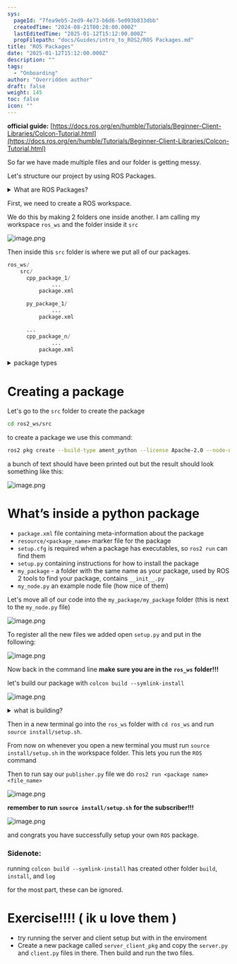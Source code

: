 ```yaml
---
sys:
  pageId: "7fea9eb5-2ed9-4e73-b6d6-5e093b833dbb"
  createdTime: "2024-08-21T00:28:00.000Z"
  lastEditedTime: "2025-01-12T15:12:00.000Z"
  propFilepath: "docs/Guides/intro_to_ROS2/ROS Packages.md"
title: "ROS Packages"
date: "2025-01-12T15:12:00.000Z"
description: ""
tags:
  - "Onboarding"
author: "Overridden author"
draft: false
weight: 145
toc: false
icon: ""
---
```


**official guide:** [https://docs.ros.org/en/humble/Tutorials/Beginner-Client-Libraries/Colcon-Tutorial.html](https://docs.ros.org/en/humble/Tutorials/Beginner-Client-Libraries/Colcon-Tutorial.html)

So far we have made multiple files and our folder is getting messy.

Let's structure our project by using ROS Packages.

<details>

<summary>What are ROS Packages?</summary>

ROS Packages are, as the name implies, packages of code that are highly sharable between ROS developers.

They consist of a folder, `package.xml` file, and source code

```python
      cpp_package_1/
		      ... imagine much code files here ..
          package.xml
```

</details>

First, we need to create a ROS workspace.

We do this by making 2 folders one inside another. I am calling my workspace `ros_ws` and the folder inside it `src`

![image.png](https://prod-files-secure.s3.us-west-2.amazonaws.com/d518164a-d88e-44d1-a4ee-3adb3bd8bce0/70706947-fd18-4537-a67b-e12946812d31/image.png?X-Amz-Algorithm=AWS4-HMAC-SHA256&X-Amz-Content-Sha256=UNSIGNED-PAYLOAD&X-Amz-Credential=ASIAZI2LB4662L7N6BP6%2F20250407%2Fus-west-2%2Fs3%2Faws4_request&X-Amz-Date=20250407T070928Z&X-Amz-Expires=3600&X-Amz-Security-Token=IQoJb3JpZ2luX2VjEN%2F%2F%2F%2F%2F%2F%2F%2F%2F%2F%2FwEaCXVzLXdlc3QtMiJHMEUCIQDdFIG1kUATnVUiFXNyROVyLCTtV4cuxuPFvngNb0J47AIgdWauy8SnQhIqjX0wIUSvyK2gflCr%2BNyKm9a%2FnHPiVcAq%2FwMIWBAAGgw2Mzc0MjMxODM4MDUiDFUvBzPsZNVsDQTGtSrcAzzVrQjdOqrEAmUcyfBGDl0U6npZZojoVL8TLQOvzwJOM6FClUPHbwYhLybTXfznEuTNF0MPDyNAKGGqPiRNc9AnI2TI5QhuIMUgVX%2BPZDQraWGDVdXx83C7%2FKpCj4WhgDyYEjfk4YaoQva02oDFj3Ws7WJoCQk5sCqyyz3gHvzUmZy%2BXCuhiKjMHZrTyfW9q%2BRFnUnp7T%2FyVlJi2kBtImooKELo%2FmMXdRFztnW8IXIB06oKzocBcz2yYAC%2F7CpsvHbjF2BYFqL%2FAH9Zqg5Utb%2BOiioaetwhqyp4E3uxZIxCm%2BiI1u%2FEshpaZOzkRQk1Izzu%2BTzydeZs%2BRkPN2oVTEIeIqpPwA%2BiXlPCa3%2BODIvzOj1MgUt%2BeeZfgtQYGQQ%2FxmbVaQlfe0fsckS%2BcGTQY%2FqEESs%2BjYRV0XF8D8lPXEACtJ3C%2BLL4XuTHaSUYH1sf8NKFpA9Mnc8egsFZCvU5glyyhsA9aizdaf5%2BONh24aickd1u64qa%2FRB%2FInzUAokXuoa6KDgmp56uKFvDw3WwHGJ1w6%2FjKEzkRpIlKoVIZqCzIuO%2Bi%2Brv%2B44U%2Box7aHnPB1BdFUa%2BQjxC9oM%2BaLeON9ElmVdXQI1Kh2KY%2B02vaSgn8VSmET3NZzKGTC0GMO7rzb8GOqUBDWExp%2FRt%2Fe6rSywxivOg4BXQv%2B2sTe8VyM1tVRh3e9uaDZBxaFmA3v2OlOauUi%2FTDXyjKZOZBc9QfoUfYEK2%2F%2FMKEZNumEivEDY8ajT6tDVw6n%2FtBmTOJDx%2BM6%2FNpDSStYl33zDUD0sHWcXIpvMEROJxjIqtDdbPuAEqUxjs3xU9motxzx6jiXybVxGkj6ZNhSUEI4g4V4VdY2sPliEwN1XIDD7R&X-Amz-Signature=4a5d0eb3792a750a4247fcfc7b7afc4dbae5af332dae52ce408a20b288df24dc&X-Amz-SignedHeaders=host&x-id=GetObject)

Then inside this `src` folder is where we put all of our packages.

```python
ros_ws/
    src/
      cpp_package_1/
		      ...
          package.xml

      py_package_1/
		      ...
          package.xml

      ...
      cpp_package_n/
		      ...
          package.xml

```

<details>

<summary>package types</summary>

packages can be either `C++` or python.

the intern file structure is different for each but for this guide we will stick to creating python packages

</details>

# Creating a package

Let's go to the `src` folder to create the package

```bash
cd ros2_ws/src
```

to create a package we use this command:

```bash
ros2 pkg create --build-type ament_python --license Apache-2.0 --node-name my_node my_package
```

a bunch of text should have been printed out but the result should look something like this:

![image.png](https://prod-files-secure.s3.us-west-2.amazonaws.com/d518164a-d88e-44d1-a4ee-3adb3bd8bce0/e6cf1e3f-8512-4a3e-b131-079f800bf3e8/image.png?X-Amz-Algorithm=AWS4-HMAC-SHA256&X-Amz-Content-Sha256=UNSIGNED-PAYLOAD&X-Amz-Credential=ASIAZI2LB4662L7N6BP6%2F20250407%2Fus-west-2%2Fs3%2Faws4_request&X-Amz-Date=20250407T070928Z&X-Amz-Expires=3600&X-Amz-Security-Token=IQoJb3JpZ2luX2VjEN%2F%2F%2F%2F%2F%2F%2F%2F%2F%2F%2FwEaCXVzLXdlc3QtMiJHMEUCIQDdFIG1kUATnVUiFXNyROVyLCTtV4cuxuPFvngNb0J47AIgdWauy8SnQhIqjX0wIUSvyK2gflCr%2BNyKm9a%2FnHPiVcAq%2FwMIWBAAGgw2Mzc0MjMxODM4MDUiDFUvBzPsZNVsDQTGtSrcAzzVrQjdOqrEAmUcyfBGDl0U6npZZojoVL8TLQOvzwJOM6FClUPHbwYhLybTXfznEuTNF0MPDyNAKGGqPiRNc9AnI2TI5QhuIMUgVX%2BPZDQraWGDVdXx83C7%2FKpCj4WhgDyYEjfk4YaoQva02oDFj3Ws7WJoCQk5sCqyyz3gHvzUmZy%2BXCuhiKjMHZrTyfW9q%2BRFnUnp7T%2FyVlJi2kBtImooKELo%2FmMXdRFztnW8IXIB06oKzocBcz2yYAC%2F7CpsvHbjF2BYFqL%2FAH9Zqg5Utb%2BOiioaetwhqyp4E3uxZIxCm%2BiI1u%2FEshpaZOzkRQk1Izzu%2BTzydeZs%2BRkPN2oVTEIeIqpPwA%2BiXlPCa3%2BODIvzOj1MgUt%2BeeZfgtQYGQQ%2FxmbVaQlfe0fsckS%2BcGTQY%2FqEESs%2BjYRV0XF8D8lPXEACtJ3C%2BLL4XuTHaSUYH1sf8NKFpA9Mnc8egsFZCvU5glyyhsA9aizdaf5%2BONh24aickd1u64qa%2FRB%2FInzUAokXuoa6KDgmp56uKFvDw3WwHGJ1w6%2FjKEzkRpIlKoVIZqCzIuO%2Bi%2Brv%2B44U%2Box7aHnPB1BdFUa%2BQjxC9oM%2BaLeON9ElmVdXQI1Kh2KY%2B02vaSgn8VSmET3NZzKGTC0GMO7rzb8GOqUBDWExp%2FRt%2Fe6rSywxivOg4BXQv%2B2sTe8VyM1tVRh3e9uaDZBxaFmA3v2OlOauUi%2FTDXyjKZOZBc9QfoUfYEK2%2F%2FMKEZNumEivEDY8ajT6tDVw6n%2FtBmTOJDx%2BM6%2FNpDSStYl33zDUD0sHWcXIpvMEROJxjIqtDdbPuAEqUxjs3xU9motxzx6jiXybVxGkj6ZNhSUEI4g4V4VdY2sPliEwN1XIDD7R&X-Amz-Signature=e89c4360f7501ca6c739e0f82c1ee27e4a517b933523b7e33aa68ab2a4bd46e5&X-Amz-SignedHeaders=host&x-id=GetObject)

# What’s inside a python package

- `package.xml` file containing meta-information about the package
- `resource/<package_name>` marker file for the package
- `setup.cfg` is required when a package has executables, so `ros2 run` can find them
- `setup.py` containing instructions for how to install the package
- `my_package` - a folder with the same name as your package, used by ROS 2 tools to find your package, contains `__init__.py`
- `my_node.py` an example node file (how nice of them)

Let's move all of our code into the `my_package/my_package` folder (this is next to the `my_node.py` file)

![image.png](https://prod-files-secure.s3.us-west-2.amazonaws.com/d518164a-d88e-44d1-a4ee-3adb3bd8bce0/9ce58f11-0da9-4d3e-b86d-506a9685d378/image.png?X-Amz-Algorithm=AWS4-HMAC-SHA256&X-Amz-Content-Sha256=UNSIGNED-PAYLOAD&X-Amz-Credential=ASIAZI2LB4662L7N6BP6%2F20250407%2Fus-west-2%2Fs3%2Faws4_request&X-Amz-Date=20250407T070928Z&X-Amz-Expires=3600&X-Amz-Security-Token=IQoJb3JpZ2luX2VjEN%2F%2F%2F%2F%2F%2F%2F%2F%2F%2F%2FwEaCXVzLXdlc3QtMiJHMEUCIQDdFIG1kUATnVUiFXNyROVyLCTtV4cuxuPFvngNb0J47AIgdWauy8SnQhIqjX0wIUSvyK2gflCr%2BNyKm9a%2FnHPiVcAq%2FwMIWBAAGgw2Mzc0MjMxODM4MDUiDFUvBzPsZNVsDQTGtSrcAzzVrQjdOqrEAmUcyfBGDl0U6npZZojoVL8TLQOvzwJOM6FClUPHbwYhLybTXfznEuTNF0MPDyNAKGGqPiRNc9AnI2TI5QhuIMUgVX%2BPZDQraWGDVdXx83C7%2FKpCj4WhgDyYEjfk4YaoQva02oDFj3Ws7WJoCQk5sCqyyz3gHvzUmZy%2BXCuhiKjMHZrTyfW9q%2BRFnUnp7T%2FyVlJi2kBtImooKELo%2FmMXdRFztnW8IXIB06oKzocBcz2yYAC%2F7CpsvHbjF2BYFqL%2FAH9Zqg5Utb%2BOiioaetwhqyp4E3uxZIxCm%2BiI1u%2FEshpaZOzkRQk1Izzu%2BTzydeZs%2BRkPN2oVTEIeIqpPwA%2BiXlPCa3%2BODIvzOj1MgUt%2BeeZfgtQYGQQ%2FxmbVaQlfe0fsckS%2BcGTQY%2FqEESs%2BjYRV0XF8D8lPXEACtJ3C%2BLL4XuTHaSUYH1sf8NKFpA9Mnc8egsFZCvU5glyyhsA9aizdaf5%2BONh24aickd1u64qa%2FRB%2FInzUAokXuoa6KDgmp56uKFvDw3WwHGJ1w6%2FjKEzkRpIlKoVIZqCzIuO%2Bi%2Brv%2B44U%2Box7aHnPB1BdFUa%2BQjxC9oM%2BaLeON9ElmVdXQI1Kh2KY%2B02vaSgn8VSmET3NZzKGTC0GMO7rzb8GOqUBDWExp%2FRt%2Fe6rSywxivOg4BXQv%2B2sTe8VyM1tVRh3e9uaDZBxaFmA3v2OlOauUi%2FTDXyjKZOZBc9QfoUfYEK2%2F%2FMKEZNumEivEDY8ajT6tDVw6n%2FtBmTOJDx%2BM6%2FNpDSStYl33zDUD0sHWcXIpvMEROJxjIqtDdbPuAEqUxjs3xU9motxzx6jiXybVxGkj6ZNhSUEI4g4V4VdY2sPliEwN1XIDD7R&X-Amz-Signature=bba76749ce9e18bab21ea9c79e6fe1aee546a207ade2b5ba59dc8a762cb089ef&X-Amz-SignedHeaders=host&x-id=GetObject)

To register all the new files we added open `setup.py` and put in the following:

![image.png](https://prod-files-secure.s3.us-west-2.amazonaws.com/d518164a-d88e-44d1-a4ee-3adb3bd8bce0/1cd7c262-4cae-4496-9d75-c178537d24a2/image.png?X-Amz-Algorithm=AWS4-HMAC-SHA256&X-Amz-Content-Sha256=UNSIGNED-PAYLOAD&X-Amz-Credential=ASIAZI2LB4662L7N6BP6%2F20250407%2Fus-west-2%2Fs3%2Faws4_request&X-Amz-Date=20250407T070928Z&X-Amz-Expires=3600&X-Amz-Security-Token=IQoJb3JpZ2luX2VjEN%2F%2F%2F%2F%2F%2F%2F%2F%2F%2F%2FwEaCXVzLXdlc3QtMiJHMEUCIQDdFIG1kUATnVUiFXNyROVyLCTtV4cuxuPFvngNb0J47AIgdWauy8SnQhIqjX0wIUSvyK2gflCr%2BNyKm9a%2FnHPiVcAq%2FwMIWBAAGgw2Mzc0MjMxODM4MDUiDFUvBzPsZNVsDQTGtSrcAzzVrQjdOqrEAmUcyfBGDl0U6npZZojoVL8TLQOvzwJOM6FClUPHbwYhLybTXfznEuTNF0MPDyNAKGGqPiRNc9AnI2TI5QhuIMUgVX%2BPZDQraWGDVdXx83C7%2FKpCj4WhgDyYEjfk4YaoQva02oDFj3Ws7WJoCQk5sCqyyz3gHvzUmZy%2BXCuhiKjMHZrTyfW9q%2BRFnUnp7T%2FyVlJi2kBtImooKELo%2FmMXdRFztnW8IXIB06oKzocBcz2yYAC%2F7CpsvHbjF2BYFqL%2FAH9Zqg5Utb%2BOiioaetwhqyp4E3uxZIxCm%2BiI1u%2FEshpaZOzkRQk1Izzu%2BTzydeZs%2BRkPN2oVTEIeIqpPwA%2BiXlPCa3%2BODIvzOj1MgUt%2BeeZfgtQYGQQ%2FxmbVaQlfe0fsckS%2BcGTQY%2FqEESs%2BjYRV0XF8D8lPXEACtJ3C%2BLL4XuTHaSUYH1sf8NKFpA9Mnc8egsFZCvU5glyyhsA9aizdaf5%2BONh24aickd1u64qa%2FRB%2FInzUAokXuoa6KDgmp56uKFvDw3WwHGJ1w6%2FjKEzkRpIlKoVIZqCzIuO%2Bi%2Brv%2B44U%2Box7aHnPB1BdFUa%2BQjxC9oM%2BaLeON9ElmVdXQI1Kh2KY%2B02vaSgn8VSmET3NZzKGTC0GMO7rzb8GOqUBDWExp%2FRt%2Fe6rSywxivOg4BXQv%2B2sTe8VyM1tVRh3e9uaDZBxaFmA3v2OlOauUi%2FTDXyjKZOZBc9QfoUfYEK2%2F%2FMKEZNumEivEDY8ajT6tDVw6n%2FtBmTOJDx%2BM6%2FNpDSStYl33zDUD0sHWcXIpvMEROJxjIqtDdbPuAEqUxjs3xU9motxzx6jiXybVxGkj6ZNhSUEI4g4V4VdY2sPliEwN1XIDD7R&X-Amz-Signature=bd55c12b47075a54d2ce098f3f0f7f8da2999b8eb10af7adb4ac19354315792d&X-Amz-SignedHeaders=host&x-id=GetObject)

Now back in the command line **make sure you are in the** **`ros_ws`** **folder!!!**

let's build our package with `colcon build --symlink-install`

![image.png](https://prod-files-secure.s3.us-west-2.amazonaws.com/d518164a-d88e-44d1-a4ee-3adb3bd8bce0/2f2a0d27-b173-48fd-b189-5f5c0ce65619/image.png?X-Amz-Algorithm=AWS4-HMAC-SHA256&X-Amz-Content-Sha256=UNSIGNED-PAYLOAD&X-Amz-Credential=ASIAZI2LB4662L7N6BP6%2F20250407%2Fus-west-2%2Fs3%2Faws4_request&X-Amz-Date=20250407T070928Z&X-Amz-Expires=3600&X-Amz-Security-Token=IQoJb3JpZ2luX2VjEN%2F%2F%2F%2F%2F%2F%2F%2F%2F%2F%2FwEaCXVzLXdlc3QtMiJHMEUCIQDdFIG1kUATnVUiFXNyROVyLCTtV4cuxuPFvngNb0J47AIgdWauy8SnQhIqjX0wIUSvyK2gflCr%2BNyKm9a%2FnHPiVcAq%2FwMIWBAAGgw2Mzc0MjMxODM4MDUiDFUvBzPsZNVsDQTGtSrcAzzVrQjdOqrEAmUcyfBGDl0U6npZZojoVL8TLQOvzwJOM6FClUPHbwYhLybTXfznEuTNF0MPDyNAKGGqPiRNc9AnI2TI5QhuIMUgVX%2BPZDQraWGDVdXx83C7%2FKpCj4WhgDyYEjfk4YaoQva02oDFj3Ws7WJoCQk5sCqyyz3gHvzUmZy%2BXCuhiKjMHZrTyfW9q%2BRFnUnp7T%2FyVlJi2kBtImooKELo%2FmMXdRFztnW8IXIB06oKzocBcz2yYAC%2F7CpsvHbjF2BYFqL%2FAH9Zqg5Utb%2BOiioaetwhqyp4E3uxZIxCm%2BiI1u%2FEshpaZOzkRQk1Izzu%2BTzydeZs%2BRkPN2oVTEIeIqpPwA%2BiXlPCa3%2BODIvzOj1MgUt%2BeeZfgtQYGQQ%2FxmbVaQlfe0fsckS%2BcGTQY%2FqEESs%2BjYRV0XF8D8lPXEACtJ3C%2BLL4XuTHaSUYH1sf8NKFpA9Mnc8egsFZCvU5glyyhsA9aizdaf5%2BONh24aickd1u64qa%2FRB%2FInzUAokXuoa6KDgmp56uKFvDw3WwHGJ1w6%2FjKEzkRpIlKoVIZqCzIuO%2Bi%2Brv%2B44U%2Box7aHnPB1BdFUa%2BQjxC9oM%2BaLeON9ElmVdXQI1Kh2KY%2B02vaSgn8VSmET3NZzKGTC0GMO7rzb8GOqUBDWExp%2FRt%2Fe6rSywxivOg4BXQv%2B2sTe8VyM1tVRh3e9uaDZBxaFmA3v2OlOauUi%2FTDXyjKZOZBc9QfoUfYEK2%2F%2FMKEZNumEivEDY8ajT6tDVw6n%2FtBmTOJDx%2BM6%2FNpDSStYl33zDUD0sHWcXIpvMEROJxjIqtDdbPuAEqUxjs3xU9motxzx6jiXybVxGkj6ZNhSUEI4g4V4VdY2sPliEwN1XIDD7R&X-Amz-Signature=74379e349f1c2575a06f87547286ad512deeb829adf4f00ffc3e0e7a58016446&X-Amz-SignedHeaders=host&x-id=GetObject)

<details>

<summary>what is building?</summary>

if you are a CS major at Rose-Hulman you will learn the answer to this in CSSE132

but TLDR; is it combines all the code files into one program that can be run easily 

</details>

Then in a new terminal go into the `ros_ws` folder with `cd ros_ws` and run `source install/setup.sh`. 

From now on whenever you open a new terminal you must run `source install/setup.sh` in the workspace folder. This lets you run the `ROS` command

Then to run say our `publisher.py` file we do `ros2 run <package name> <file_name>`

![image.png](https://prod-files-secure.s3.us-west-2.amazonaws.com/d518164a-d88e-44d1-a4ee-3adb3bd8bce0/4f4b1219-3a44-4632-aa0a-ce3471699f59/image.png?X-Amz-Algorithm=AWS4-HMAC-SHA256&X-Amz-Content-Sha256=UNSIGNED-PAYLOAD&X-Amz-Credential=ASIAZI2LB4662L7N6BP6%2F20250407%2Fus-west-2%2Fs3%2Faws4_request&X-Amz-Date=20250407T070928Z&X-Amz-Expires=3600&X-Amz-Security-Token=IQoJb3JpZ2luX2VjEN%2F%2F%2F%2F%2F%2F%2F%2F%2F%2F%2FwEaCXVzLXdlc3QtMiJHMEUCIQDdFIG1kUATnVUiFXNyROVyLCTtV4cuxuPFvngNb0J47AIgdWauy8SnQhIqjX0wIUSvyK2gflCr%2BNyKm9a%2FnHPiVcAq%2FwMIWBAAGgw2Mzc0MjMxODM4MDUiDFUvBzPsZNVsDQTGtSrcAzzVrQjdOqrEAmUcyfBGDl0U6npZZojoVL8TLQOvzwJOM6FClUPHbwYhLybTXfznEuTNF0MPDyNAKGGqPiRNc9AnI2TI5QhuIMUgVX%2BPZDQraWGDVdXx83C7%2FKpCj4WhgDyYEjfk4YaoQva02oDFj3Ws7WJoCQk5sCqyyz3gHvzUmZy%2BXCuhiKjMHZrTyfW9q%2BRFnUnp7T%2FyVlJi2kBtImooKELo%2FmMXdRFztnW8IXIB06oKzocBcz2yYAC%2F7CpsvHbjF2BYFqL%2FAH9Zqg5Utb%2BOiioaetwhqyp4E3uxZIxCm%2BiI1u%2FEshpaZOzkRQk1Izzu%2BTzydeZs%2BRkPN2oVTEIeIqpPwA%2BiXlPCa3%2BODIvzOj1MgUt%2BeeZfgtQYGQQ%2FxmbVaQlfe0fsckS%2BcGTQY%2FqEESs%2BjYRV0XF8D8lPXEACtJ3C%2BLL4XuTHaSUYH1sf8NKFpA9Mnc8egsFZCvU5glyyhsA9aizdaf5%2BONh24aickd1u64qa%2FRB%2FInzUAokXuoa6KDgmp56uKFvDw3WwHGJ1w6%2FjKEzkRpIlKoVIZqCzIuO%2Bi%2Brv%2B44U%2Box7aHnPB1BdFUa%2BQjxC9oM%2BaLeON9ElmVdXQI1Kh2KY%2B02vaSgn8VSmET3NZzKGTC0GMO7rzb8GOqUBDWExp%2FRt%2Fe6rSywxivOg4BXQv%2B2sTe8VyM1tVRh3e9uaDZBxaFmA3v2OlOauUi%2FTDXyjKZOZBc9QfoUfYEK2%2F%2FMKEZNumEivEDY8ajT6tDVw6n%2FtBmTOJDx%2BM6%2FNpDSStYl33zDUD0sHWcXIpvMEROJxjIqtDdbPuAEqUxjs3xU9motxzx6jiXybVxGkj6ZNhSUEI4g4V4VdY2sPliEwN1XIDD7R&X-Amz-Signature=711932ef1ef33d856cd6da04b3d00f90db1ce1e4a3c63d37482fc26ef65a2157&X-Amz-SignedHeaders=host&x-id=GetObject)

**remember to run** **`source install/setup.sh`** **for the subscriber!!!**

![image.png](https://prod-files-secure.s3.us-west-2.amazonaws.com/d518164a-d88e-44d1-a4ee-3adb3bd8bce0/02121119-dad4-49ec-8356-c956108b4243/image.png?X-Amz-Algorithm=AWS4-HMAC-SHA256&X-Amz-Content-Sha256=UNSIGNED-PAYLOAD&X-Amz-Credential=ASIAZI2LB4662L7N6BP6%2F20250407%2Fus-west-2%2Fs3%2Faws4_request&X-Amz-Date=20250407T070928Z&X-Amz-Expires=3600&X-Amz-Security-Token=IQoJb3JpZ2luX2VjEN%2F%2F%2F%2F%2F%2F%2F%2F%2F%2F%2FwEaCXVzLXdlc3QtMiJHMEUCIQDdFIG1kUATnVUiFXNyROVyLCTtV4cuxuPFvngNb0J47AIgdWauy8SnQhIqjX0wIUSvyK2gflCr%2BNyKm9a%2FnHPiVcAq%2FwMIWBAAGgw2Mzc0MjMxODM4MDUiDFUvBzPsZNVsDQTGtSrcAzzVrQjdOqrEAmUcyfBGDl0U6npZZojoVL8TLQOvzwJOM6FClUPHbwYhLybTXfznEuTNF0MPDyNAKGGqPiRNc9AnI2TI5QhuIMUgVX%2BPZDQraWGDVdXx83C7%2FKpCj4WhgDyYEjfk4YaoQva02oDFj3Ws7WJoCQk5sCqyyz3gHvzUmZy%2BXCuhiKjMHZrTyfW9q%2BRFnUnp7T%2FyVlJi2kBtImooKELo%2FmMXdRFztnW8IXIB06oKzocBcz2yYAC%2F7CpsvHbjF2BYFqL%2FAH9Zqg5Utb%2BOiioaetwhqyp4E3uxZIxCm%2BiI1u%2FEshpaZOzkRQk1Izzu%2BTzydeZs%2BRkPN2oVTEIeIqpPwA%2BiXlPCa3%2BODIvzOj1MgUt%2BeeZfgtQYGQQ%2FxmbVaQlfe0fsckS%2BcGTQY%2FqEESs%2BjYRV0XF8D8lPXEACtJ3C%2BLL4XuTHaSUYH1sf8NKFpA9Mnc8egsFZCvU5glyyhsA9aizdaf5%2BONh24aickd1u64qa%2FRB%2FInzUAokXuoa6KDgmp56uKFvDw3WwHGJ1w6%2FjKEzkRpIlKoVIZqCzIuO%2Bi%2Brv%2B44U%2Box7aHnPB1BdFUa%2BQjxC9oM%2BaLeON9ElmVdXQI1Kh2KY%2B02vaSgn8VSmET3NZzKGTC0GMO7rzb8GOqUBDWExp%2FRt%2Fe6rSywxivOg4BXQv%2B2sTe8VyM1tVRh3e9uaDZBxaFmA3v2OlOauUi%2FTDXyjKZOZBc9QfoUfYEK2%2F%2FMKEZNumEivEDY8ajT6tDVw6n%2FtBmTOJDx%2BM6%2FNpDSStYl33zDUD0sHWcXIpvMEROJxjIqtDdbPuAEqUxjs3xU9motxzx6jiXybVxGkj6ZNhSUEI4g4V4VdY2sPliEwN1XIDD7R&X-Amz-Signature=11bb70680fc8fc4b8409931e1f8000706cc1b84e91a1691683061527f3a95b3a&X-Amz-SignedHeaders=host&x-id=GetObject)

and congrats you have successfully setup your own `ROS` package.

### Sidenote:

running `colcon build --symlink-install` has created other folder `build`, `install`, and `log`

for the most part, these can be ignored.

# Exercise!!!! ( ik u love them )

- try running the server and client setup but with in the enviroment
- Create a new package called `server_client_pkg` and copy the `server.py` and `client.py` files in there. Then build and run the two files.
